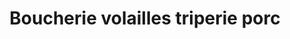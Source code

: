 ---
title: "Boucherie volailles triperie porc"
url: /thiberville/boucherie-volailles-triperie-porc/
shop: Metzgerei
---